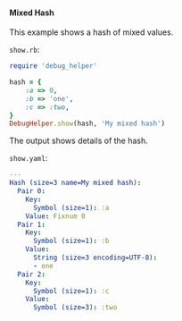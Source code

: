 #### Mixed Hash

This example shows a hash of mixed values.

```show.rb```:
```ruby
require 'debug_helper'

hash = {
    :a => 0,
    :b => 'one',
    :c => :two,
}
DebugHelper.show(hash, 'My mixed hash')
```

The output shows details of the hash.

```show.yaml```:
```yaml
---
Hash (size=3 name=My mixed hash):
  Pair 0:
    Key:
      Symbol (size=1): :a
    Value: Fixnum 0
  Pair 1:
    Key:
      Symbol (size=1): :b
    Value:
      String (size=3 encoding=UTF-8):
      - one
  Pair 2:
    Key:
      Symbol (size=1): :c
    Value:
      Symbol (size=3): :two
```
